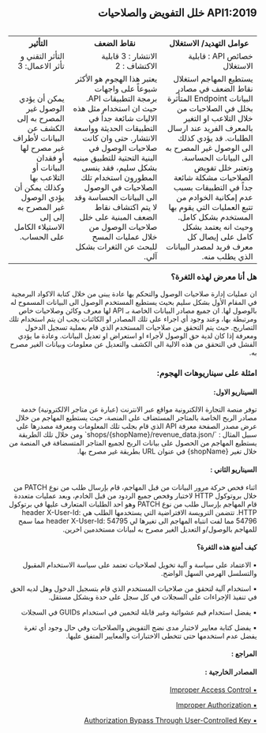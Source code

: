 <h2 dir='rtl' align='right'>API1:2019 خلل التفويض والصلاحيات </h2>


<table dir='rtl' align="right">
  <tr>
    <th>عوامل التهديد/ الاستغلال  </th>
    <th> نقاط الضعف </th>
    <th> التأثير </th>
    <tr>
    <td> خصائص API : قابلية الاستغلال </td>
    <td> الانتشار : 3 قابلية الاكتشاف : 2  </td>
    <td> التأثر التقني و تأثر الاعمال: 3 </td>
  </tr> 
     <td> يستطيع المهاجم استغلال نقاط الضعف في مصادر البيانات Endpoint المتأثرة بخلل في الصلاحيات من خلال التلاعب او التغير بالمعرف الفريد عند ارسال الطلبات. قد يؤدي كذلك الى الوصول غير المصرح به الى البيانات الحساسة. وتعتبر خلل تفويض الصلاحيات مشكلة شائعة جداً في التطبيقات بسبب عدم إمكانية الخوادم من تتبع العمليات التي يقوم بها المستخدم بشكل كامل. وحيث انه يعتمد بشكل كامل على إيصال كل معرف فريد لمصدر البيانات الذي يطلب منه. </td>
    <td> يعتبر هذا الهجوم هو الأكثر شيوعاً على واجهات برمجة التطبيقات API. حيث ان استخدام مثل هذه الاليات شائعة جداً في التطبيقات الحديثة وواسعة الانتشار. حتى وان كانت صلاحيات الوصول في البنية التحتية للتطبيق مبنيه بشكل سليم، فقد ينسى المطورون استخدام تلك الصلاحيات في الوصول الى البيانات الحساسة وقد لا يتم اكتشاف نقاط الضعف المبنية على خلل صلاحيات الوصول من خلال عمليات المسح للبحث عن الثغرات بشكل آلي.  </td>
    <td> يمكن أن يؤدي الوصول غير المصرح به إلى الكشف عن البيانات لأطراف غير مصرح لها أو فقدان البيانات أو التلاعب بها وكذلك يمكن أن يؤدي الوصول غير المصرح به إلى إلى الاستيلاء الكامل على الحساب. </td>    
  </tr>
  </table>        

<h3 dir='rtl' align='right'>هل أنا معرض لهذه الثغرة؟</h3>

<p dir='rtl' align='right'> ان عمليات إدارة صلاحيات الوصول والتحكم بها عادة يبنى من خلال كتابة الاكواد البرمجية في المقام الأول  بشكل سليم بحيث يستطيع المستخدم الوصول الى البيانات المسموح له بالوصول لها.
ان جميع مصادر البيانات الخاصة بـ API لها معرف وكائن وصلاحيات خاص ومرتبطة بها، وعند وجود أي اجراء على تلك المصادر او الكائنات يجب ان يتم استخدام تلك التصاريح. حيث يتم التحقق من صلاحيات المستخدم الذي قام بعملية تسجيل الدخول ومعرفة إذا كان لدية حق الوصول لأجراء او استعراض او تعديل البيانات. وعادة ما يؤدي الفشل في التحقق من هذه الالية الى الكشف والتعديل عن معلومات وبيانات الغير مصرح به.


<h3 dir='rtl' align='right'> امثلة على سيناريوهات الهجوم: </h3>

<h4 dir='rtl' align='right'>السيناريو الاول: </h4>

<p dir='rtl' align='right'>
توفر منصة التجارة الالكترونية مواقع عبر الانترنت (عبارة عن متاجر الالكترونية) خدمة مصادر الربح الخاصة بالمتاجر المستضاف على المنصة، حيث يستطيع المهاجم من خلال عرض مصدر الصفحة معرفة API الذي قام بجلب تلك المعلومات ومعرفة مصدرها على سبيل المثال : `/shops/{shopName}/revenue_data.json`  ومن خلال تلك الطريقة يستطيع المهاجم من الحصول على بيانات الربح لجميع المتاجر المتسضافة في المنصة من خلال  تغير {shopName} في عنوان URL بطريقة غير مصرح بها.
    
<h4 dir='rtl' align='right'>السيناريو الثاني : </h4>

<p dir='rtl' align='right'>
اثناء فحص حركة مرور البيانات من قبل المهاجم، قام بإرسال طلب من نوع PATCH  من خلال بروتوكول HTTP  لاختبار وفحص جميع الردود من قبل الخادم، وبعد عمليات متعددة  قام المهاجم بإرسال طلب من نوع PATCH  وهو احد الطلبات المتعارف عليها في برتوكول HTTP. تتضمن الترويسة الافتراضية التي يستخدمها الطلب هي header X-User-Id: 54796 مما لفت انتباه المهاجم الى تغيرها لي header X-User-Id: 54795 مما سمح للمهاجم بالوصول/و التعديل الغير مصرح به لبيانات مستخدمين اخرين.

<h4 dir='rtl' align='right'>كيف أمنع هذه الثغرة؟ </h4>

<p dir='rtl' align='right'>▪️ الاعتماد على سياسة و آلية تخويل لصلاحيات تعتمد على سياسة الاستخدام المقبول والتسلسل الهرمي السهل الواضح.
<p dir='rtl' align='right'>▪️ استخدام آلية لتحقق من صلاحيات المستخدم الذي قام بتسجيل الدخول وهل لديه الحق في تنفيذ الإجراءات على السجلات في كل سجل على حدة وبشكل مستقل.
<p dir='rtl' align='right'>▪️ يفضل استخدام قيم عشوائية وغير قابلة لتخمين في استخدام GUIDs في السجلات
<p dir='rtl' align='right'>▪️ يفضل كتابة معايير لاختبار مدى نضج التفويض والصلاحيات وفي حال وجود أي ثغرة يفضل عدم استخدمها حتى تتخطى الاختبارات والمعايير المتفق عليها.

<h4 dir='rtl' align='right'>المراجع :  </h4>
<h4 dir='rtl' align='right'>المصادر الخارجية :   </h4>

[<p dir='rtl' align='right'>▪️ Improper Access Control  </p>](https://cwe.mitre.org/data/definitions/284.html)

[<p dir='rtl' align='right'>▪️ Improper Authorization </p>](https://cwe.mitre.org/data/definitions/285.html)

[<p dir='rtl' align='right'>▪️ Authorization Bypass Through User-Controlled Key </p>](https://cwe.mitre.org/data/definitions/639.html)


